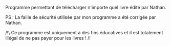 Programme permettant de télécharger n'importe quel livre édité par Nathan.

PS : La faille de sécurité utilisée par mon programme a été corrigée par Nathan.

/!\ Ce programme est uniquement à des fins éducatives et il est totalement illégal de ne pas payer pour les livres ! /!
